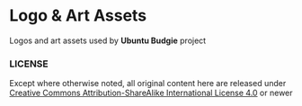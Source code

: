 Logo & Art Assets
=================
Logos and art assets used by **Ubuntu Budgie** project

### LICENSE
Except where otherwise noted, all original content here are released under [Creative Commons Attribution-ShareAlike International License 4.0][CC-BY-SA4] or newer


[CC-BY-SA4]: https://creativecommons.org/licenses/by-sa/4.0/ "More info on CC BY-SA 4.0"
